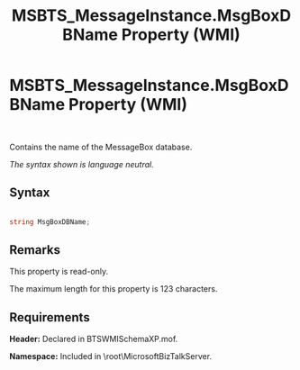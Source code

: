 ﻿---
title: MSBTS_MessageInstance.MsgBoxDBName Property (WMI)
TOCTitle: MSBTS_MessageInstance.MsgBoxDBName Property (WMI)
ms:assetid: cc6db1ab-0dcb-48bf-b7ba-238d5174ce45
ms:mtpsurl: https://msdn.microsoft.com/library/Aa548038(v=BTS.80)
ms:contentKeyID: 51531259
ms.date: 08/30/2017
mtps_version: v=BTS.80
---

# MSBTS\_MessageInstance.MsgBoxDBName Property (WMI)

 

Contains the name of the MessageBox database.

*The syntax shown is language neutral.*

## Syntax

```C#
  
string MsgBoxDBName;  
```

## Remarks

This property is read-only.

The maximum length for this property is 123 characters.

## Requirements

**Header:** Declared in BTSWMISchemaXP.mof.

**Namespace:** Included in \\root\\MicrosoftBizTalkServer.

